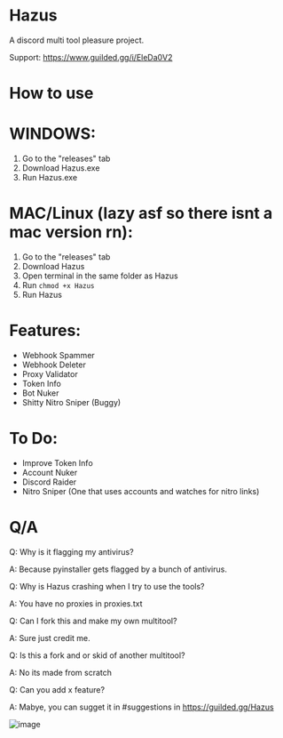 # Hazus
A discord multi tool pleasure project.

Support: https://www.guilded.gg/i/EleDa0V2

# How to use

# WINDOWS:
1) Go to the "releases" tab
2) Download Hazus.exe
3) Run Hazus.exe

# MAC/Linux (lazy asf so there isnt a mac version rn):
1) Go to the "releases" tab
2) Download Hazus
3) Open terminal in the same folder as Hazus
4) Run `chmod +x Hazus`
5) Run Hazus

# Features:
- Webhook Spammer
- Webhook Deleter
- Proxy Validator
- Token Info
- Bot Nuker
- Shitty Nitro Sniper (Buggy)

# To Do:
- Improve Token Info 
- Account Nuker
- Discord Raider
- Nitro Sniper (One that uses accounts and watches for nitro links)


# Q/A
Q: Why is it flagging my antivirus?

A: Because pyinstaller gets flagged by a bunch of antivirus.

Q: Why is Hazus crashing when I try to use the tools?

A: You have no proxies in proxies.txt

Q: Can I fork this and make my own multitool?

A: Sure just credit me.

Q: Is this a fork and or skid of another multitool?

A: No its made from scratch

Q: Can you add x feature?

A: Mabye, you can sugget it in #suggestions in https://guilded.gg/Hazus

![image](https://github.com/FlashGriefs/Hazus/assets/140736136/b27e4206-100e-4780-8c2b-14279096804a)

